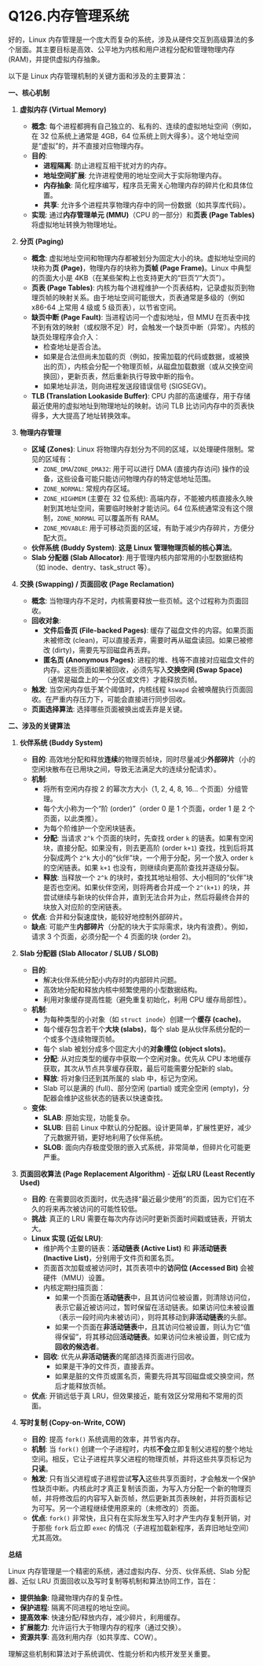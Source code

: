 # Q126.内存管理系统

好的，Linux 内存管理是一个庞大而复杂的系统，涉及从硬件交互到高级算法的多个层面。其主要目标是高效、公平地为内核和用户进程分配和管理物理内存 (RAM)，并提供虚拟内存抽象。

以下是 Linux 内存管理机制的关键方面和涉及的主要算法：

**一、核心机制**

1.  **虚拟内存 (Virtual Memory)**
    *   **概念**: 每个进程都拥有自己独立的、私有的、连续的虚拟地址空间（例如，在 32 位系统上通常是 4GB，64 位系统上则大得多）。这个地址空间是“虚拟”的，并不直接对应物理内存。
    *   **目的**:
        *   **进程隔离**: 防止进程互相干扰对方的内存。
        *   **地址空间扩展**: 允许进程使用的地址空间大于实际物理内存。
        *   **内存抽象**: 简化程序编写，程序员无需关心物理内存的碎片化和具体位置。
        *   **共享**: 允许多个进程共享物理内存中的同一份数据（如共享库代码）。
    *   **实现**: 通过**内存管理单元 (MMU)**（CPU 的一部分）和**页表 (Page Tables)** 将虚拟地址转换为物理地址。

2.  **分页 (Paging)**
    *   **概念**: 虚拟地址空间和物理内存都被划分为固定大小的块。虚拟地址空间的块称为**页 (Page)**，物理内存的块称为**页帧 (Page Frame)**。Linux 中典型的页面大小是 4KB（在某些架构上也支持更大的“巨页”/“大页”）。
    *   **页表 (Page Tables)**: 内核为每个进程维护一个页表结构，记录虚拟页到物理页帧的映射关系。由于地址空间可能很大，页表通常是多级的（例如 x86-64 上常用 4 级或 5 级页表），以节省空间。
    *   **缺页中断 (Page Fault)**: 当进程访问一个虚拟地址，但 MMU 在页表中找不到有效的映射（或权限不足）时，会触发一个缺页中断（异常）。内核的缺页处理程序会介入：
        *   检查地址是否合法。
        *   如果是合法但尚未加载的页（例如，按需加载的代码或数据，或被换出的页），内核会分配一个物理页帧，从磁盘加载数据（或从交换空间换回），更新页表，然后重新执行导致中断的指令。
        *   如果地址非法，则向进程发送段错误信号 (SIGSEGV)。
    *   **TLB (Translation Lookaside Buffer)**: CPU 内部的高速缓存，用于存储最近使用的虚拟地址到物理地址的映射。访问 TLB 比访问内存中的页表快得多，大大提高了地址转换效率。

3.  **物理内存管理**
    *   **区域 (Zones)**: Linux 将物理内存划分为不同的区域，以处理硬件限制。常见的区域有：
        *   `ZONE_DMA`/`ZONE_DMA32`: 用于可以进行 DMA (直接内存访问) 操作的设备，这些设备可能只能访问物理内存的特定低地址范围。
        *   `ZONE_NORMAL`: 常规内存区域。
        *   `ZONE_HIGHMEM` (主要在 32 位系统): 高端内存，不能被内核直接永久映射到其地址空间，需要临时映射才能访问。64 位系统通常没有这个限制，`ZONE_NORMAL` 可以覆盖所有 RAM。
        *   `ZONE_MOVABLE`: 用于可移动页面的区域，有助于减少内存碎片，方便分配大页。
    *   **伙伴系统 (Buddy System)**: **这是 Linux 管理物理页帧的核心算法**。
    *   **Slab 分配器 (Slab Allocator)**: 用于管理内核内部常用的小型数据结构（如 inode、dentry、task_struct 等）。

4.  **交换 (Swapping) / 页面回收 (Page Reclamation)**
    *   **概念**: 当物理内存不足时，内核需要释放一些页帧。这个过程称为页面回收。
    *   **回收对象**:
        *   **文件后备页 (File-backed Pages)**: 缓存了磁盘文件的内容。如果页面未被修改 (clean)，可以直接丢弃，需要时再从磁盘读回。如果已被修改 (dirty)，需要先写回磁盘再丢弃。
        *   **匿名页 (Anonymous Pages)**: 进程的堆、栈等不直接对应磁盘文件的内存。这些页面如果被回收，必须先写入**交换空间 (Swap Space)**（通常是磁盘上的一个分区或文件）才能释放页帧。
    *   **触发**: 当空闲内存低于某个阈值时，内核线程 `kswapd` 会被唤醒执行页面回收。在严重内存压力下，可能会直接进行同步回收。
    *   **页面选择算法**: 选择哪些页面被换出或丢弃是关键。

**二、涉及的关键算法**

1.  **伙伴系统 (Buddy System)**
    *   **目的**: 高效地分配和释放**连续**的物理页帧块，同时尽量减少**外部碎片**（小的空闲块散布在已用块之间，导致无法满足大的连续分配请求）。
    *   **机制**:
        *   将所有空闲内存按 2 的幂次方大小（1, 2, 4, 8, 16... 个页面）分组管理。
        *   每个大小称为一个“阶 (order)”（order 0 是 1 个页面，order 1 是 2 个页面，以此类推）。
        *   为每个阶维护一个空闲块链表。
        *   **分配**: 当请求 `2^k` 个页面的块时，先查找 order `k` 的链表。如果有空闲块，直接分配。如果没有，则去更高阶 (order `k+1`) 查找，找到后将其分裂成两个 `2^k` 大小的“伙伴”块，一个用于分配，另一个放入 order `k` 的空闲链表。如果 `k+1` 也没有，则继续向更高阶查找并逐级分裂。
        *   **释放**: 当释放一个 `2^k` 的块时，查找其地址相邻、大小相同的“伙伴”块是否也空闲。如果伙伴空闲，则将两者合并成一个 `2^(k+1)` 的块，并尝试继续与新块的伙伴合并，直到无法合并为止，然后将最终合并的块放入对应阶的空闲链表。
    *   **优点**: 合并和分裂速度快，能较好地控制外部碎片。
    *   **缺点**: 可能产生**内部碎片**（分配的块大于实际需求，块内有浪费）。例如，请求 3 个页面，必须分配一个 4 页面的块 (order 2)。

2.  **Slab 分配器 (Slab Allocator / SLUB / SLOB)**
    *   **目的**:
        *   解决伙伴系统分配小内存时的内部碎片问题。
        *   高效地分配和释放内核中频繁使用的小型数据结构。
        *   利用对象缓存提高性能（避免重复初始化，利用 CPU 缓存局部性）。
    *   **机制**:
        *   为每种类型的小对象（如 `struct inode`）创建一个**缓存 (cache)**。
        *   每个缓存包含若干个**大块 (slabs)**，每个 slab 是从伙伴系统分配的一个或多个连续物理页帧。
        *   每个 slab 被划分成多个固定大小的**对象槽位 (object slots)**。
        *   **分配**: 从对应类型的缓存中获取一个空闲对象。优先从 CPU 本地缓存获取，其次从节点共享缓存获取，最后可能需要分配新的 slab。
        *   **释放**: 将对象归还到其所属的 slab 中，标记为空闲。
        *   Slab 可以是满的 (full)、部分空闲 (partial) 或完全空闲 (empty)，分配器会维护这些状态的链表以快速查找。
    *   **变体**:
        *   **SLAB**: 原始实现，功能复杂。
        *   **SLUB**: 目前 Linux 中默认的分配器。设计更简单，扩展性更好，减少了元数据开销，更好地利用了伙伴系统。
        *   **SLOB**: 面向内存极度受限的嵌入式系统，非常简单，但碎片化可能更严重。

3.  **页面回收算法 (Page Replacement Algorithm)** - **近似 LRU (Least Recently Used)**
    *   **目的**: 在需要回收页面时，优先选择“最近最少使用”的页面，因为它们在不久的将来再次被访问的可能性较低。
    *   **挑战**: 真正的 LRU 需要在每次内存访问时更新页面时间戳或链表，开销太大。
    *   **Linux 实现 (近似 LRU)**:
        *   维护两个主要的链表：**活动链表 (Active List)** 和 **非活动链表 (Inactive List)**，分别用于文件页和匿名页。
        *   页面首次加载或被访问时，其页表项中的**访问位 (Accessed Bit)** 会被硬件（MMU）设置。
        *   内核定期扫描页面：
            *   如果一个页面在**活动链表**中，且其访问位被设置，则清除访问位，表示它最近被访问过，暂时保留在活动链表。如果访问位未被设置（表示一段时间内未被访问），则将其移动到**非活动链表**的头部。
            *   如果一个页面在**非活动链表**中，且其访问位被设置，则认为它“值得保留”，将其移动回**活动链表**。如果访问位未被设置，则它成为**回收的候选者**。
        *   **回收**: 优先从**非活动链表**的尾部选择页面进行回收。
            *   如果是干净的文件页，直接丢弃。
            *   如果是脏的文件页或匿名页，需要先将其写回磁盘或交换空间，然后才能释放页帧。
    *   **优点**: 开销远低于真 LRU，但效果接近，能有效区分常用和不常用的页面。

4.  **写时复制 (Copy-on-Write, COW)**
    *   **目的**: 提高 `fork()` 系统调用的效率，并节省内存。
    *   **机制**: 当 `fork()` 创建一个子进程时，内核**不会**立即复制父进程的整个地址空间。相反，它让子进程共享父进程的物理页帧，并将这些共享页标记为**只读**。
    *   **触发**: 只有当父进程或子进程尝试**写入**这些共享页面时，才会触发一个保护性缺页中断。内核此时才真正复制该页面，为写入方分配一个新的物理页帧，并将修改后的内容写入新页帧，然后更新其页表映射，并将页面标记为可写。另一个进程继续使用原来的（未修改的）页面。
    *   **优点**: `fork()` 非常快，且只有在实际发生写入时才产生内存复制开销，对于那些 `fork` 后立即 `exec` 的情况（子进程加载新程序，丢弃旧地址空间）尤其高效。

**总结**

Linux 内存管理是一个精密的系统，通过虚拟内存、分页、伙伴系统、Slab 分配器、近似 LRU 页面回收以及写时复制等机制和算法协同工作，旨在：

*   **提供抽象**: 隐藏物理内存的复杂性。
*   **保护进程**: 隔离不同进程的地址空间。
*   **提高效率**: 快速分配/释放内存，减少碎片，利用缓存。
*   **扩展能力**: 允许运行大于物理内存的程序（通过交换）。
*   **资源共享**: 高效利用内存（如共享库、COW）。

理解这些机制和算法对于系统调优、性能分析和内核开发至关重要。